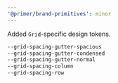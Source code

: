 ```yaml
---
'@primer/brand-primitives': minor
---
```


Added `Grid`-specific design tokens.

```css
--grid-spacing-gutter-spacious
--grid-spacing-gutter-condensed
--grid-spacing-gutter-normal
--grid-spacing-column
--grid-spacing-row
```
